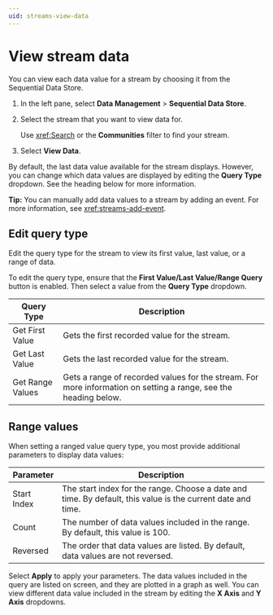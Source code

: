 ```yaml
---
uid: streams-view-data
---
```


# View stream data

You can view each data value for a stream by choosing it from the Sequential Data Store.

1. In the left pane, select **Data Management** > **Sequential Data Store**.

1. Select the stream that you want to view data for.

    Use <xref:Search> or the **Communities**  filter to find your stream.

1. Select **View Data**.

By default, the last data value available for the stream displays. However, you can change which data values are displayed by editing the **Query Type** dropdown. See the heading below for more information.

**Tip:** You can manually add data values to a stream by adding an event. For more information, see <xref:streams-add-event>.

## Edit query type

Edit the query type for the stream to view its first value, last value, or a range of data.

To edit the query type, ensure that the **First Value/Last Value/Range Query** button is enabled. Then select a value from the **Query Type** dropdown.

| Query Type | Description |
|--|--|
| Get First Value | Gets the first recorded value for the stream. |
| Get Last Value | Gets the last recorded value for the stream. |
| Get Range Values | Gets a range of recorded values for the stream. For more information on setting a range, see the heading below.

## Range values

When setting a ranged value query type, you most provide additional parameters to display data values:

| Parameter | Description |
|--|--|
| Start Index | The start index for the range. Choose a date and time. By default, this value is the current date and time.  |
| Count | The number of data values included in the range. By default, this value is 100. |
| Reversed | The order that data values are listed. By default, data values are not reversed. |

Select **Apply** to apply your parameters. The data values included in the query are listed on screen, and they are plotted in a graph as well. You can view different data value included in the stream by editing the **X Axis** and **Y Axis** dropdowns.